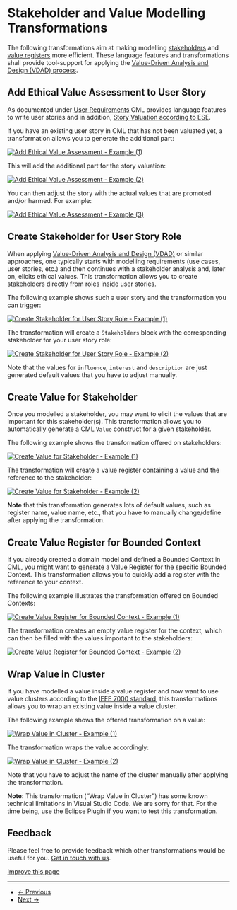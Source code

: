 
# Stakeholder and Value Modelling Transformations

The following transformations aim at making modelling [stakeholders](/docs/stakeholders/) and [value registers](/docs/value-registers/) more efficient. These language features and transformations shall provide tool-support for applying the [Value-Driven Analysis and Design (VDAD) process](https://ethical-se.github.io/value-driven-analysis-and-design).

## Add Ethical Value Assessment to User Story

As documented under [User Requirements](/docs/user-requirements/) CML provides language features to write user stories and in addition, [Story Valuation according to ESE](https://github.com/ethical-se/ese-practices/blob/main/practices/ESE-StoryValuation.md).

If you have an existing user story in CML that has not been valuated yet, a transformation allows you to generate the additional part:

[![Add Ethical Value Assessment - Example (1)](/img/add-ethical-value-assessment-sample-1.png)](/img/add-ethical-value-assessment-sample-1.png)

This will add the additional part for the story valuation:

[![Add Ethical Value Assessment - Example (2)](/img/add-ethical-value-assessment-sample-2.png)](/img/add-ethical-value-assessment-sample-2.png)

You can then adjust the story with the actual values that are promoted and/or harmed. For example:

[![Add Ethical Value Assessment - Example (3)](/img/add-ethical-value-assessment-sample-3.png)](/img/add-ethical-value-assessment-sample-3.png)

## Create Stakeholder for User Story Role

When applying [Value-Driven Analysis and Design (VDAD)](https://ethical-se.github.io/value-driven-analysis-and-design) or similar approaches, one typically starts with modelling requirements (use cases, user stories, etc.) and then continues with a stakeholder analysis and, later on, elicits ethical values. This transformation allows you to create stakeholders directly from roles inside user stories.

The following example shows such a user story and the transformation you can trigger:

[![Create Stakeholder for User Story Role - Example (1)](/img/create-stakeholder-for-story-role-sample-1.png)](/img/create-stakeholder-for-story-role-sample-1.png)

The transformation will create a `Stakeholders` block with the corresponding stakeholder for your user story role:

[![Create Stakeholder for User Story Role - Example (2)](/img/create-stakeholder-for-story-role-sample-2.png)](/img/create-stakeholder-for-story-role-sample-2.png)

Note that the values for `influence`, `interest` and `description` are just generated default values that you have to adjust manually.

## Create Value for Stakeholder

Once you modelled a stakeholder, you may want to elicit the values that are important for this stakeholder(s). This transformation allows you to automatically generate a CML `Value` construct for a given stakeholder.

The following example shows the transformation offered on stakeholders:

[![Create Value for Stakeholder - Example (1)](/img/create-value-for-stakeholder-sample-1.png)](/img/create-value-for-stakeholder-sample-1.png)

The transformation will create a value register containing a value and the reference to the stakeholder:

[![Create Value for Stakeholder - Example (2)](/img/create-value-for-stakeholder-sample-2.png)](/img/create-value-for-stakeholder-sample-2.png)

**Note** that this transformation generates lots of default values, such as register name, value name, etc., that you have to manually change/define after applying the transformation.

## Create Value Register for Bounded Context

If you already created a domain model and defined a Bounded Context in CML, you might want to generate a [Value Register](/docs/value-registers/) for the specific Bounded Context. This transformation allows you to quickly add a register with the reference to your context.

The following example illustrates the transformation offered on Bounded Contexts:

[![Create Value Register for Bounded Context - Example (1)](/img/create-value-register-for-bounded-context-sample-1.png)](/img/create-value-register-for-bounded-context-sample-1.png)

The transformation creates an empty value register for the context, which can then be filled with the values important to the stakeholders:

[![Create Value Register for Bounded Context - Example (2)](/img/create-value-register-for-bounded-context-sample-2.png)](/img/create-value-register-for-bounded-context-sample-2.png)

## Wrap Value in Cluster

If you have modelled a value inside a value register and now want to use value clusters according to the [IEEE 7000 standard](https://ieeexplore.ieee.org/document/9536679), this transformations allows you to wrap an existing value inside a value cluster.

The following example shows the offered transformation on a value:

[![Wrap Value in Cluster - Example (1)](/img/wrap-value-in-cluster-sample-1.png)](/img/wrap-value-in-cluster-sample-1.png)

The transformation wraps the value accordingly:

[![Wrap Value in Cluster - Example (2)](/img/wrap-value-in-cluster-sample-2.png)](/img/wrap-value-in-cluster-sample-2.png)

Note that you have to adjust the name of the cluster manually after applying the transformation.

**Note:** This transformation (“Wrap Value in Cluster”) has some known technical limitations in Visual Studio Code. We are sorry for that. For the time being, use the Eclipse Plugin if you want to test this transformation.

## Feedback

Please feel free to provide feedback which other transformations would be useful for you. [Get in touch with us](/getting-involved/).

[Improve this page](https://github.com/ContextMapper/contextmapper.github.io/blob/master/_docs/modeling-tools/stakeholder-and-value-modelling.md)

---

* [← Previous](/docs/story-splitting/)
* [Next →](/docs/architectural-refactorings/)

